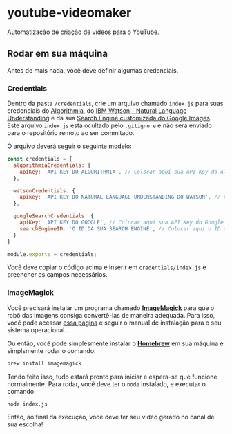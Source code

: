 # youtube-videomaker
Automatização de criação de vídeos para o YouTube.

## Rodar em sua máquina

Antes de mais nada, você deve definir algumas credenciais.

### Credentials

Dentro da pasta `/credentials`, crie um arquivo chamado `index.js` para suas credenciais do [Algorithmia](https://algorithmia.com/), do [IBM Watson - Natural Language Understanding](https://www.ibm.com/watson/services/natural-language-understanding/) e da sua [Search Engine customizada do Google Images](https://developers.google.com/custom-search/docs/tutorial/introduction). Este arquivo `index.js` está ocultado pelo `.gitignore` e não será enviado para o repositório remoto ao ser commitado.

O arquivo deverá seguir o seguinte modelo:

```js
const credentials = {
  algorithmiaCredentials: {
    apiKey: 'API KEY DO ALGORITHMIA', // Colocar aqui sua API Key do Algorithmia.
  },

  watsonCredentials: {
    apikey: 'API KEY DO NATURAL LANGUAGE UNDERSTANDING DO WATSON', // Colocar aqui sua API Key do NLU.
  },

  googleSearchCredentials: {
    apiKey: 'API KEY DO GOOGLE', // Colocar aqui sua API Key do Google.
    searchEngineID: 'O ID DA SUA SEARCH ENGINE', // Colocar aqui o ID da sua Search Engine personalizada.
  }
}

module.exports = credentials;
```

Você deve copiar o código acima e inserir em `credentials/index.js` e preencher os campos necessários.

### ImageMagick

Você precisará instalar um programa chamado **[ImageMagick](https://imagemagick.org/script/download.php)** para que o robô das imagens consiga convertê-las de maneira adequada. Para isso, você pode acessar [essa página](https://imagemagick.org/script/download.php) e seguir o manual de instalação para o seu sistema operacional.

Ou então, você pode simplesmente instalar o **[Homebrew](https://brew.sh/)** em sua máquina e simplsmente rodar o comando:

```sh
brew install imagemagick
```

Tendo feito isso, tudo estará pronto para iniciar e espera-se que funcione normalmente. Para rodar, você deve ter o `node` instalado, e executar o comando:

```
node index.js
```

Então, ao final da execução, você deve ter seu vídeo gerado no canal de sua escolha!
